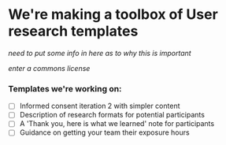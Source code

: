 # We're making a toolbox of User research templates

_need to put some info in here as to why this is important_

_enter a commons license_

### Templates we're working on:

- [ ] Informed consent iteration 2 with simpler content
- [ ] Description of research formats for potential participants
- [ ] A 'Thank you, here is what we learned' note for participants
- [ ] Guidance on getting your team their exposure hours
